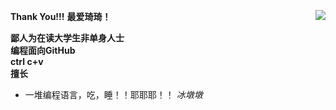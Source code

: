 **Thank You!!!**
<img align="right" src="https://github-readme-stats.vercel.app/api?username=QiQiyydss&show_icons=true&icon_color=CE1D2D&text_color=718096&bg_color=ffffff&hide_title=false" />
**最爱琦琦！**

**鄙人为在读大学生非单身人士  
编程面向GitHub  
ctrl c+v**  
**擅长**  
* 一堆编程语言，吃，睡！！耶耶耶！！
*冰墩墩*



<!---
QiQiyydss/QiQiyydss is a ✨ special ✨ repository because its `README.md` (this file) appears on your GitHub profile.
You can click the Preview link to take a look at your changes.
--->

